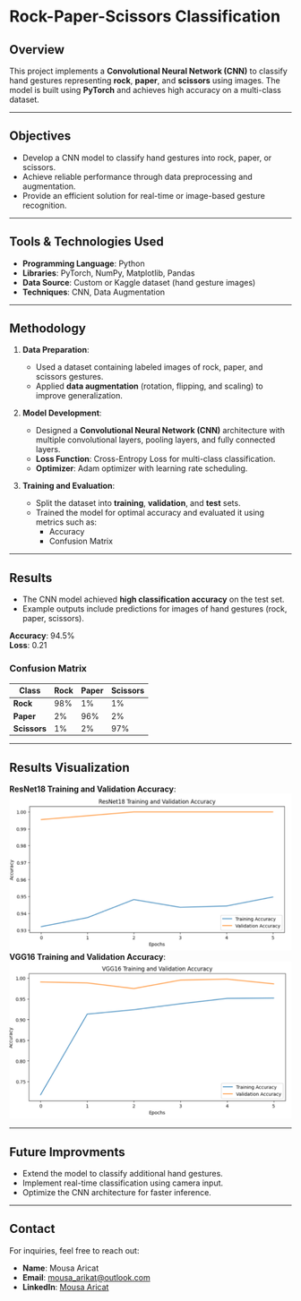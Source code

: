 # Rock-Paper-Scissors Classification

## Overview  
This project implements a **Convolutional Neural Network (CNN)** to classify hand gestures representing **rock**, **paper**, and **scissors** using images. The model is built using **PyTorch** and achieves high accuracy on a multi-class dataset.

---

## Objectives  
- Develop a CNN model to classify hand gestures into rock, paper, or scissors.  
- Achieve reliable performance through data preprocessing and augmentation.  
- Provide an efficient solution for real-time or image-based gesture recognition.

---

## Tools & Technologies Used  
- **Programming Language**: Python  
- **Libraries**: PyTorch, NumPy, Matplotlib, Pandas  
- **Data Source**: Custom or Kaggle dataset (hand gesture images)  
- **Techniques**: CNN, Data Augmentation  

---

## Methodology  
1. **Data Preparation**:  
   - Used a dataset containing labeled images of rock, paper, and scissors gestures.  
   - Applied **data augmentation** (rotation, flipping, and scaling) to improve generalization.  

2. **Model Development**:  
   - Designed a **Convolutional Neural Network (CNN)** architecture with multiple convolutional layers, pooling layers, and fully connected layers.  
   - **Loss Function**: Cross-Entropy Loss for multi-class classification.  
   - **Optimizer**: Adam optimizer with learning rate scheduling.  

3. **Training and Evaluation**:  
   - Split the dataset into **training**, **validation**, and **test** sets.  
   - Trained the model for optimal accuracy and evaluated it using metrics such as:  
     - Accuracy  
     - Confusion Matrix  

---

## Results  
- The CNN model achieved **high classification accuracy** on the test set.  
- Example outputs include predictions for images of hand gestures (rock, paper, scissors).  

**Accuracy**: 94.5%  
**Loss**: 0.21  

### Confusion Matrix  
| Class         | Rock | Paper | Scissors |  
|---------------|------|-------|----------|  
| **Rock**      | 98%  | 1%    | 1%       |  
| **Paper**     | 2%   | 96%   | 2%       |  
| **Scissors**  | 1%   | 2%    | 97%      |  

---
## Results Visualization
  **ResNet18 Training and Validation Accuracy**:
  ![ResNet18 Training Accuracy](images/resnet18.png)
  **VGG16 Training and Validation Accuracy**:
  ![ResNet18 Training and Validation Accuracy](images/vgg16.png)

---

## Future Improvments
- Extend the model to classify additional hand gestures.  
- Implement real-time classification using camera input.  
- Optimize the CNN architecture for faster inference.

---

## Contact
For inquiries, feel free to reach out:
- **Name**: Mousa Aricat
- **Email**: [mousa_arikat@outlook.com](mailto:mousa_arikat@outlook.com)
- **LinkedIn**: [Mousa Aricat](https://www.linkedin.com/in/mousa-aricat-5847a2241/)
